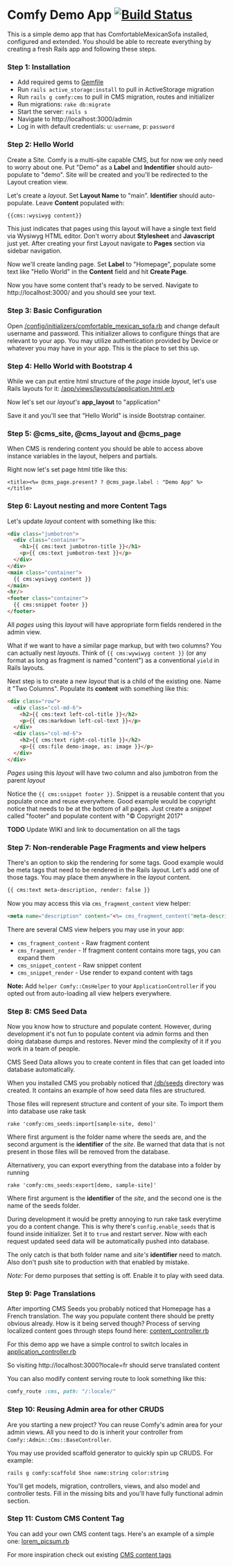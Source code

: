 # Comfy Demo App [![Build Status](https://img.shields.io/travis/comfy/comfy-demo.svg?branch=master&style=flat)](https://travis-ci.org/comfy/comfy-demo)

This is a simple demo app that has ComfortableMexicanSofa installed, configured
and extended. You should be able to recreate everything by creating a fresh
Rails app and following these steps.

### Step 1: Installation

* Add required gems to [Gemfile](https://github.com/comfy/comfy-demo/blob/master/Gemfile#L59)
* Run `rails active_storage:install` to pull in ActiveStorage migration
* Run `rails g comfy:cms` to pull in CMS migration, routes and initializer
* Run migrations: `rake db:migrate`
* Start the server: `rails s`
* Navigate to http://localhost:3000/admin
* Log in with default credentials: u: `username`, p: `password`

### Step 2: Hello World

Create a Site. Comfy is a multi-site capable CMS, but for now we only need to
worry about one. Put "Demo" as a **Label** and **Indentifier** should
auto-populate to "demo". Site will be created and you'll be redirected to
the Layout creation view.

Let's create a *layout*. Set **Layout Name** to "main". **Identifier** should
auto-populate. Leave **Content** populated with:

```html
{{cms::wysiwyg content}}
```

This just indicates that pages using this layout will have a single text field
via Wysiwyg HTML editor. Don't worry about **Stylesheet** and **Javascript**
just yet. After creating your first Layout navigate to **Pages** section via
sidebar navigation.

Now we'll create landing page. Set **Label** to "Homepage", populate some text
like "Hello World" in the **Content** field and hit **Create Page**.

Now you have some content that's ready to be served. Navigate to
http://localhost:3000/ and you should see your text.

### Step 3: Basic Configuration

Open [/config/initializers/comfortable_mexican_sofa.rb](/config/initializers/comfortable_mexican_sofa.rb)
and change default username and password. This initializer allows to configure
things that are relevant to your app. You may utilize authentication provided by
Device or whatever you may have in your app. This is the place to set this up.

### Step 4: Hello World with Bootstrap 4

While we can put entire html structure of the *page* inside *layout*, let's use
Rails layouts for it: [/app/views/layouts/application.html.erb](/app/views/layouts/application.html.erb)

Now let's set our *layout's* **app_layout** to "application"

Save it and you'll see that "Hello World" is inside Bootstrap container.

### Step 5: @cms_site, @cms_layout and @cms_page

When CMS is rendering content you should be able to access above instance
variables in the layout, helpers and partials.

Right now let's set page html title like this:

```erb
<title><%= @cms_page.present? ? @cms_page.label : "Demo App" %></title>
```

### Step 6: Layout nesting and more Content Tags

Let's update *layout* content with something like this:

```html
<div class="jumbotron">
  <div class="container">
    <h1>{{ cms:text jumbotron-title }}</h1>
    <p>{{ cms:text jumbotron-text }}</p>
  </div>
</div>
<main class="container">
  {{ cms:wysiwyg content }}
</main>
<hr/>
<footer class="container">
  {{ cms:snippet footer }}
</footer>
```

All *pages* using this *layout* will have appropriate form fields rendered in
the admin view.

What if we want to have a similar page markup, but with two columns? You can
actually nest *layouts*. Think of `{{ cms:wywiwyg content }}` (or any format as
long as fragment is named "content") as a conventional `yield` in Rails layouts.

Next step is to create a new *layout* that is a child of the existing one. Name
it "Two Columns". Populate its **content** with something like this:

```html
<div class="row">
  <div class="col-md-6">
    <h2>{{ cms:text left-col-title }}</h2>
    <p>{{ cms:markdown left-col-text }}</p>
  </div>
  <div class="col-md-6">
    <h2>{{ cms:text right-col-title }}</h2>
    <p>{{ cms:file demo-image, as: image }}</p>
  </div>
</div>

```

*Pages* using this *layout* will have two column and also jumbotron from the
parent *layout*

Notice the `{{ cms:snippet footer }}`. Snippet is a reusable content that you
populate once and reuse everywhere. Good example would be copyright notice that
needs to be at the bottom of all pages. Just create a *snippet* called "footer"
and populate content with "&copy; Copyright 2017"

**TODO** Update WIKI and link to documentation on all the tags

### Step 7: Non-renderable Page Fragments and view helpers

There's an option to skip the rendering for some tags. Good example would be
meta tags that need to be rendered in the Rails layout. Let's add one of those
tags. You may place them anywhere in the *layout* content.

```html
{{ cms:text meta-description, render: false }}
```

Now you may access this via `cms_fragment_content` view helper:

```html
<meta name="description" content="<%= cms_fragment_content("meta-description") %>">
```

There are several CMS view helpers you may use in your app:

* `cms_fragment_content` - Raw fragment content
* `cms_fragment_render` - If fragment content contains more tags, you can expand them
* `cms_snippet_content` - Raw snippet content
* `cms_snippet_render` - Use render to expand content with tags

**Note:** Add `helper Comfy::CmsHelper` to your `ApplicationController` if you
opted out from auto-loading all view helpers everywhere.

### Step 8: CMS Seed Data

Now you know how to structure and populate content. However, during development
it's not fun to populate content via admin forms and then doing database dumps and
restores. Never mind the complexity of it if you work in a team of people.

CMS Seed Data allows you to create content in files that can get loaded into
database automatically.

When you installed CMS you probably noticed that [/db/seeds](/db/cms_seeds)
directory was created. It contains an example of how seed data files are structured.

Those files will represent structure and content of your site. To import them into
database use rake task

```
rake 'comfy:cms_seeds:import[sample-site, demo]'
```

Where first argument is the folder name where the seeds are, and the second
argument is the **identifier** of the *site*. Be warned that data that is not
present in those files will be removed from the database.

Alternativery, you can export everything from the database into a folder by
running

```
rake 'comfy:cms_seeds:export[demo, sample-site]'
```

Where first argument is the **identifier** of the *site*, and the second one is
the name of the seeds folder.

During development it would be pretty annoying to run rake task everytime you
do a content change. This is why there's `config.enable_seeds` that is found
inside initializer. Set it to `true` and restart server. Now with each request
updated seed data will be automatically pushed into database.

The only catch is that both folder name and *site's* **identifier** need to match.
Also don't push site to production with that enabled by mistake.

*Note:* For demo purposes that setting is off. Enable it to play with seed data.

### Step 9: Page Translations

After importing CMS Seeds you probably noticed that Homepage has a French
translation. The way you populate content there should be pretty obvious already.
How is it being served though? Process of serving localized content goes through
steps found here: [content_controller.rb](https://github.com/comfy/comfortable-mexican-sofa/blob/master/app/controllers/comfy/cms/content_controller.rb#L51)

For this demo app we have a simple control to switch locales
in [application_controller.rb](/app/controllers/application_controller.rb)

So visiting http://localhost:3000?locale=fr should serve translated content

You can also modify content serving route to look something like this:

```ruby
comfy_route :cms, path: "/:locale/"
```

### Step 10: Reusing Admin area for other CRUDS

Are you starting a new project? You can reuse Comfy's admin area for your admin
views. All you need to do is inherit your controller from `Comfy::Admin::Cms::BaseController`.

You may use provided scaffold generator to quickly spin up CRUDS. For example:

```
rails g comfy:scaffold Shoe name:string color:string
```

You'll get models, migration, controllers, views, and also model and controller
tests. Fill in the missing bits and you'll have fully functional admin section.

### Step 11: Custom CMS Content Tag

You can add your own CMS content tags. Here's an example of a simple one:
[lorem_picsum.rb](/lib/cms_tags/lorem_picsum.rb)

For more inspiration check out existing [CMS content tags](https://github.com/comfy/comfortable-mexican-sofa/tree/master/lib/comfortable_mexican_sofa/content/tags)
